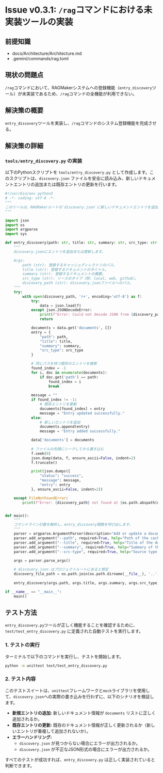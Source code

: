# Issue v0.3.1: `/rag`コマンドにおける未実装ツールの実装

## 前提知識
- docs/Architecture/Architecture.md
- .gemini/commands/rag.toml

## 現状の問題点
`/rag`コマンドにおいて、RAGMakerシステムへの登録機能（`entry_discovery`ツール）が未実装であるため、`/rag`コマンドの全機能が利用できない。

## 解決策の概要
`entry_discovery`ツールを実装し、`/rag`コマンドのシステム登録機能を完成させる。

## 解決策の詳細

### `tools/entry_discovery.py` の実装

以下のPythonスクリプトを `tools/entry_discovery.py` として作成します。このスクリプトは、`discovery.json` ファイルを安全に読み込み、新しいドキュメントエントリの追加または既存エントリの更新を行います。

```python
#!/usr/bin/env python3
# -*- coding: utf-8 -*-
"""
このツールは、RAGMakerルートの`discovery.json`に新しいドキュメントエントリを追加または更新します。
"""

import json
import os
import argparse
import sys

def entry_discovery(path: str, title: str, summary: str, src_type: str, discovery_path: str = 'discovery.json'):
    """
    discovery.jsonにエントリを追加または更新します。

    Args:
        path (str): 登録するキャッシュディレクトリのパス。
        title (str): 登録するドキュメントのタイトル。
        summary (str): 登録するドキュメントの概要。
        src_type (str): ソースのタイプ（例: local, web, github）。
        discovery_path (str): discovery.jsonファイルへのパス。
    """
    try:
        with open(discovery_path, 'r+', encoding='utf-8') as f:
            try:
                data = json.load(f)
            except json.JSONDecodeError:
                print(f"Error: Could not decode JSON from {discovery_path}. Check file format.")
                return

            documents = data.get('documents', [])
            entry = {
                "path": path,
                "title": title,
                "summary": summary,
                "src_type": src_type
            }

            # 同じパスを持つ既存のエントリを検索
            found_index = -1
            for i, doc in enumerate(documents):
                if doc.get('path') == path:
                    found_index = i
                    break
            
            message = ""
            if found_index != -1:
                # 既存エントリを更新
                documents[found_index] = entry
                message = "Entry updated successfully."
            else:
                # 新しいエントリを追加
                documents.append(entry)
                message = "Entry added successfully."

            data['documents'] = documents
            
            # ファイルの先頭にシークしてから書き込む
            f.seek(0)
            json.dump(data, f, ensure_ascii=False, indent=2)
            f.truncate()

            print(json.dumps({
                "status": "success",
                "message": message,
                "entry": entry
            }, ensure_ascii=False, indent=2))

    except FileNotFoundError:
        print(f"Error: {discovery_path} not found at {os.path.abspath(discovery_path)}")


def main():
    """
    コマンドライン引数を解析し、entry_discovery関数を呼び出します。
    """
    parser = argparse.ArgumentParser(description="Add or update a document entry in discovery.json.")
    parser.add_argument("--path", required=True, help="Path of the cache directory to register.")
    parser.add_argument("--title", required=True, help="Title of the document to register.")
    parser.add_argument("--summary", required=True, help="Summary of the document to register.")
    parser.add_argument("--src-type", required=True, help="Source type (e.g., local, web, github).")
    
    args = parser.parse_args()

    # discovery.json はプロジェクトルートにあると想定
    discovery_file_path = os.path.join(os.path.dirname(__file__), '..', 'discovery.json')
    
    entry_discovery(args.path, args.title, args.summary, args.src_type, discovery_path=discovery_file_path)

if __name__ == "__main__":
    main()
```

## テスト方法

`entry_discovery.py`ツールが正しく機能することを確認するために、`test/test_entry_discovery.py` に定義された自動テストを実行します。

### 1. テストの実行
ターミナルで以下のコマンドを実行し、テストを開始します。

```bash
python -m unittest test/test_entry_discovery.py
```

### 2. テスト内容
このテストスイートは、`unittest`フレームワークと`mock`ライブラリを使用して、`discovery.json`への実際の書き込みを行わずに、以下のシナリオを検証します。

-   **新規エントリの追加:** 新しいドキュメント情報が `documents` リストに正しく追加されるか。
-   **既存エントリの更新:** 既存のドキュメント情報が正しく更新されるか（新しいエントリが重複して追加されないか）。
-   **エラーハンドリング:**
    -   `discovery.json` が見つからない場合にエラーが出力されるか。
    -   `discovery.json` が不正なJSON形式の場合にエラーが出力されるか。

すべてのテストが成功すれば、`entry_discovery.py` は正しく実装されていると判断できます。